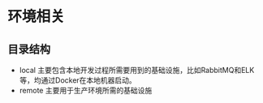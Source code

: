 # 环境相关
## 目录结构
- local 主要包含本地开发过程所需要用到的基础设施，比如RabbitMQ和ELK等，均通过Docker在本地机器启动。
- remote 主要用于生产环境所需的基础设施


